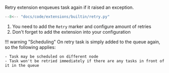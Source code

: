 
Retry extension enqueues task again if it raised an exception.
```python hl_lines="8 16"
--8<-- "docs/code/extensions/builtin/retry.py"
```

1. You need to add the `Retry` marker and configure amount of retries
2. Don't forget to add the extension into your configuration

!!! warning "Scheduling"
    On retry task is simply added to the queue again, so the following applies:

    - Task may be scheduled on different node
    - Task won't be retried immediately if there are any tasks in front of it in the queue
